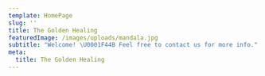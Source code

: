 ```yaml
---
template: HomePage
slug: ''
title: The Golden Healing
featuredImage: /images/uploads/mandala.jpg
subtitle: "Welcome! \U0001F44B Feel free to contact us for more info."
meta:
  title: The Golden Healing
---
```

#

